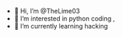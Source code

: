 - 👋 Hi, I’m @TheLime03
- 👀 I’m interested in python coding , 
- 🌱 I’m currently learning hacking

<!---
TheLime03/TheLime03 is a ✨ special ✨ repository because its `README.md` (this file) appears on your GitHub profile.
You can click the Preview link to take a look at your changes.
--->
